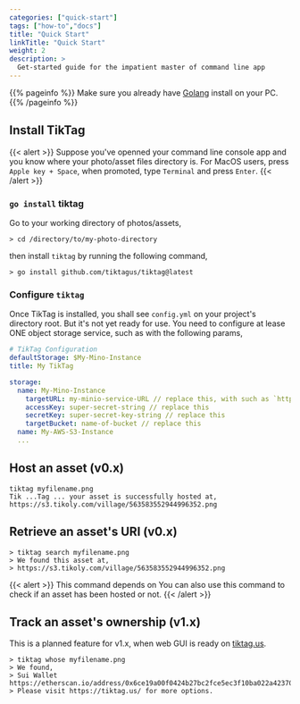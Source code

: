 ```yaml
---
categories: ["quick-start"]
tags: ["how-to","docs"] 
title: "Quick Start"
linkTitle: "Quick Start"
weight: 2
description: >
  Get-started guide for the impatient master of command line app
---
```


{{% pageinfo %}}
Make sure you already have [Golang](https://go.dev/doc/install) install on your PC.
{{% /pageinfo %}}

## Install TikTag
{{< alert >}}
Suppose you've openned your command line console app and you know where your photo/asset files directory is. For MacOS users, press `Apple key + Space`, when promoted, type `Terminal` and press `Enter`.
{{< /alert >}}

### `go install` tiktag
Go to your working directory of photos/assets,
```Shell
> cd /directory/to/my-photo-directory
```

then install `tiktag` by running the following command,
```Shell
> go install github.com/tiktagus/tiktag@latest
```

### Configure `tiktag`
Once TikTag is installed, you shall see `config.yml` on your project's directory root. But it's not yet ready for use. You need to configure at lease ONE object storage service, such as with the following params,

```yaml
# TikTag Configuration
defaultStorage: $My-Mino-Instance
title: My TikTag

storage:
  name: My-Mino-Instance
    targetURL: my-minio-service-URL // replace this, with such as `https://s3.tikoly.com`
    accessKey: super-secret-string // replace this
    secretKey: super-secret-key-string // replace this
    targetBucket: name-of-bucket // replace this
  name: My-AWS-S3-Instance
  ...
```

## Host an asset (v0.x)

```Shell
tiktag myfilename.png
Tik ...Tag ... your asset is successfully hosted at,
https://s3.tikoly.com/village/563583552944996352.png
```

## Retrieve an asset's URI (v0.x)

```Shell
> tiktag search myfilename.png
> We found this asset at,
> https://s3.tikoly.com/village/563583552944996352.png
```
{{< alert >}}
This command depends on 
You can also use this command to check if an asset has been hosted or not.
{{< /alert >}}

## Track an asset's ownership (v1.x)
This is a planned feature for v1.x, when web GUI is ready on [tiktag.us](https://tiktag.us).

```Shell
> tiktag whose myfilename.png
> We found,
> Sui Wallet https://etherscan.io/address/0x6ce19a00f0424b27bc2fce5ec3f10ba022a42370
> Please visit https://tiktag.us/ for more options.
```


